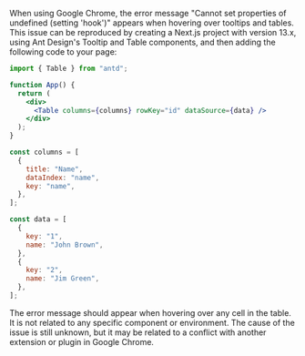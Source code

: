 When using Google Chrome, the error message "Cannot set properties of undefined (setting 'hook')" appears when hovering over tooltips and tables. This issue can be reproduced by creating a Next.js project with version 13.x, using Ant Design's Tooltip and Table components, and then adding the following code to your page:

```jsx
import { Table } from "antd";

function App() {
  return (
    <div>
      <Table columns={columns} rowKey="id" dataSource={data} />
    </div>
  );
}

const columns = [
  {
    title: "Name",
    dataIndex: "name",
    key: "name",
  },
];

const data = [
  {
    key: "1",
    name: "John Brown",
  },
  {
    key: "2",
    name: "Jim Green",
  },
];
```

The error message should appear when hovering over any cell in the table. It is not related to any specific component or environment. The cause of the issue is still unknown, but it may be related to a conflict with another extension or plugin in Google Chrome.
